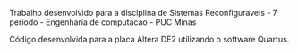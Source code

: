 Trabalho desenvolvido para a disciplina de Sistemas Reconfiguraveis - 7 periodo - Engenharia de computacao - PUC Minas

Código desenvolvida para a placa Altera DE2 utilizando o software Quartus.

